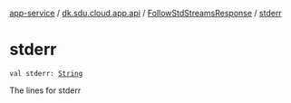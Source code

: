 [app-service](../../index.md) / [dk.sdu.cloud.app.api](../index.md) / [FollowStdStreamsResponse](index.md) / [stderr](./stderr.md)

# stderr

`val stderr: `[`String`](https://kotlinlang.org/api/latest/jvm/stdlib/kotlin/-string/index.html)

The lines for stderr

